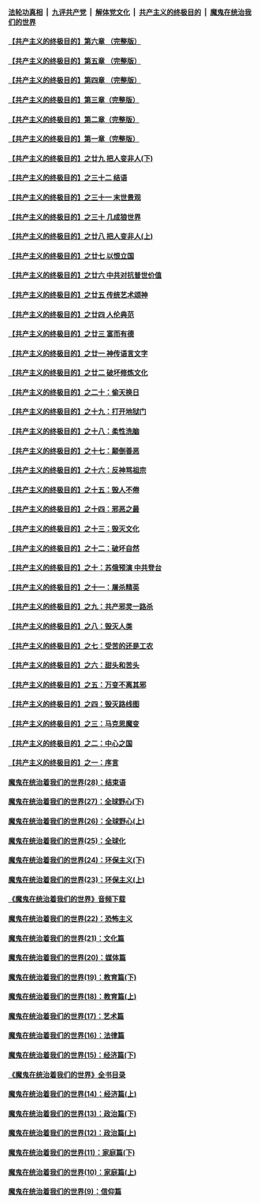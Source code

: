 ####  [法轮功真相](../../../../basic/blob/master/README.md?t=07021802) &nbsp;|&nbsp; [九评共产党](../../../../9ping.md/blob/master/README.md?t=07021802) &nbsp;|&nbsp; [解体党文化](../../../../jtdwh.md/blob/master/README.md?t=07021802)  &nbsp;|&nbsp; [共产主义的终极目的](../../../../gczydzjmd.md/blob/master/README.md?t=07021802) &nbsp;|&nbsp; [魔鬼在统治我们的世界](../../../../mgztzwmdsj.md/blob/master/README.md?t=07021802) 

#### [【共产主义的终极目的】第六章 （完整版）](../pages/nsc422/n11428913.md?t=07021802) 

#### [【共产主义的终极目的】第五章 （完整版）](../pages/nsc422/n11428912.md?t=07021802) 

#### [【共产主义的终极目的】第四章 （完整版）](../pages/nsc422/n11428907.md?t=07021802) 

#### [【共产主义的终极目的】第三章（完整版）](../pages/nsc422/n11428848.md?t=07021802) 

#### [【共产主义的终极目的】第二章（完整版）](../pages/nsc422/n11428831.md?t=07021802) 

#### [【共产主义的终极目的】第一章（完整版）](../pages/nsc422/n11417651.md?t=07021802) 

#### [【共产主义的终极目的】之廿九 把人变非人(下)](../pages/nsc422/n11344140.md?t=07021802) 

#### [【共产主义的终极目的】之三十二 结语](../pages/nsc422/n11360535.md?t=07021802) 

#### [【共产主义的终极目的】之三十一 末世景观](../pages/nsc422/n11351129.md?t=07021802) 

#### [【共产主义的终极目的】之三十 几成狼世界](../pages/nsc422/n11348280.md?t=07021802) 

#### [【共产主义的终极目的】之廿八 把人变非人(上)](../pages/nsc422/n11340492.md?t=07021802) 

#### [【共产主义的终极目的】之廿七 以恨立国](../pages/nsc422/n11336944.md?t=07021802) 

#### [【共产主义的终极目的】之廿六 中共对抗普世价值](../pages/nsc422/n11324785.md?t=07021802) 

#### [【共产主义的终极目的】之廿五 传统艺术颂神](../pages/nsc422/n11296396.md?t=07021802) 

#### [【共产主义的终极目的】之廿四 人伦典范](../pages/nsc422/n11296397.md?t=07021802) 

#### [【共产主义的终极目的】之廿三 富而有德](../pages/nsc422/n11283598.md?t=07021802) 

#### [【共产主义的终极目的】之廿一 神传语言文字](../pages/nsc422/n11263265.md?t=07021802) 

#### [【共产主义的终极目的】之廿二 破坏修炼文化](../pages/nsc422/n11245728.md?t=07021802) 

#### [【共产主义的终极目的】之二十：偷天换日](../pages/nsc422/n11238846.md?t=07021802) 

#### [【共产主义的终极目的】之十九：打开地狱门](../pages/nsc422/n11206376.md?t=07021802) 

#### [【共产主义的终极目的】之十八：柔性洗脑](../pages/nsc422/n11199994.md?t=07021802) 

#### [【共产主义的终极目的】之十七：颠倒善恶](../pages/nsc422/n11179782.md?t=07021802) 

#### [【共产主义的终极目的】之十六：反神骂祖宗](../pages/nsc422/n11166798.md?t=07021802) 

#### [【共产主义的终极目的】之十五：毁人不倦](../pages/nsc422/n11166792.md?t=07021802) 

#### [【共产主义的终极目的】之十四：邪恶之最](../pages/nsc422/n11150249.md?t=07021802) 

#### [【共产主义的终极目的】之十三：毁灭文化](../pages/nsc422/n11135227.md?t=07021802) 

#### [【共产主义的终极目的】之十二：破坏自然](../pages/nsc422/n11135214.md?t=07021802) 

#### [【共产主义的终极目的】之十：苏俄预演 中共登台](../pages/nsc422/n11118424.md?t=07021802) 

#### [【共产主义的终极目的】之十一：屠杀精英](../pages/nsc422/n11118442.md?t=07021802) 

#### [【共产主义的终极目的】之九：共产邪灵一路杀](../pages/nsc422/n11114139.md?t=07021802) 

#### [【共产主义的终极目的】之八：毁灭人类](../pages/nsc422/n11108503.md?t=07021802) 

#### [【共产主义的终极目的】之七：受苦的还是工农](../pages/nsc422/n11101809.md?t=07021802) 

#### [【共产主义的终极目的】之六：甜头和苦头](../pages/nsc422/n11096971.md?t=07021802) 

#### [【共产主义的终极目的】之五：万变不离其邪](../pages/nsc422/n11091285.md?t=07021802) 

#### [【共产主义的终极目的】之四：毁灭路线图](../pages/nsc422/n11086284.md?t=07021802) 

#### [【共产主义的终极目的】之三：马克思魔变](../pages/nsc422/n11061941.md?t=07021802) 

#### [【共产主义的终极目的】之二：中心之国](../pages/nsc422/n11047728.md?t=07021802) 

#### [【共产主义的终极目的】之一：序言](../pages/nsc422/n11086077.md?t=07021802) 

#### [魔鬼在统治着我们的世界(28)：结束语](../pages/nsc422/n10936246.md?t=07021802) 

#### [魔鬼在统治着我们的世界(27)：全球野心(下)](../pages/nsc422/n10928319.md?t=07021802) 

#### [魔鬼在统治着我们的世界(26)：全球野心(上)](../pages/nsc422/n10900318.md?t=07021802) 

#### [魔鬼在统治着我们的世界(25)：全球化](../pages/nsc422/n10788205.md?t=07021802) 

#### [魔鬼在统治着我们的世界(24)：环保主义(下)](../pages/nsc422/n10695307.md?t=07021802) 

#### [魔鬼在统治着我们的世界(23)：环保主义(上)](../pages/nsc422/n10688613.md?t=07021802) 

#### [《魔鬼在统治着我们的世界》音频下载](../pages/nsc422/n10635553.md?t=07021802) 

#### [魔鬼在统治着我们的世界(22)：恐怖主义](../pages/nsc422/n10614727.md?t=07021802) 

#### [魔鬼在统治着我们的世界(21)：文化篇](../pages/nsc422/n10597706.md?t=07021802) 

#### [魔鬼在统治着我们的世界(20)：媒体篇](../pages/nsc422/n10586579.md?t=07021802) 

#### [魔鬼在统治着我们的世界(19)：教育篇(下)](../pages/nsc422/n10564808.md?t=07021802) 

#### [魔鬼在统治着我们的世界(18)：教育篇(上)](../pages/nsc422/n10526970.md?t=07021802) 

#### [魔鬼在统治着我们的世界(17)：艺术篇](../pages/nsc422/n10499093.md?t=07021802) 

#### [魔鬼在统治着我们的世界(16)：法律篇](../pages/nsc422/n10485969.md?t=07021802) 

#### [魔鬼在统治着我们的世界(15)：经济篇(下)](../pages/nsc422/n10469975.md?t=07021802) 

#### [《魔鬼在统治着我们的世界》全书目录](../pages/nsc422/n10464261.md?t=07021802) 

#### [魔鬼在统治着我们的世界(14)：经济篇(上)](../pages/nsc422/n10457370.md?t=07021802) 

#### [魔鬼在统治着我们的世界(13)：政治篇(下)](../pages/nsc422/n10448270.md?t=07021802) 

#### [魔鬼在统治着我们的世界(12)：政治篇(上)](../pages/nsc422/n10444576.md?t=07021802) 

#### [魔鬼在统治着我们的世界(11)：家庭篇(下)](../pages/nsc422/n10440961.md?t=07021802) 

#### [魔鬼在统治着我们的世界(10)：家庭篇(上)](../pages/nsc422/n10435448.md?t=07021802) 

#### [魔鬼在统治着我们的世界(9)：信仰篇](../pages/nsc422/n10432159.md?t=07021802) 

